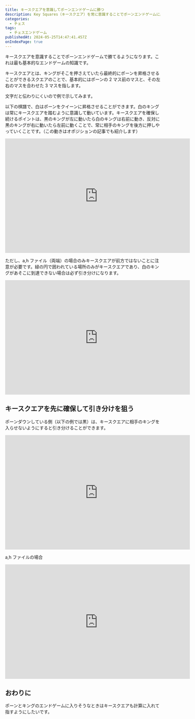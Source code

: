 ```yaml
---
title: キースクエアを意識してポーンエンドゲームに勝つ
description: Key Squares（キースクエア）を常に意識することでポーンエンドゲームに勝つ方法を書きます。
categories: 
  - チェス
tags:
  - チェスエンドゲーム
publishedAt: 2024-05-25T14:47:41.457Z
onIndexPage: true
---
```


キースクエアを意識することでポーンエンドゲームで勝てるようになります。これは最も基本的なエンドゲームの知識です。

キースクエアとは、キングがそこを押さえていたら最終的にポーンを昇格させることができるスクエアのことで、基本的にはポーンの 2 マス前のマスと、その左右のマスを合わせた 3 マスを指します。

文字だと伝わりにくいので例で示してみます。

以下の棋譜で、白はポーンをクイーンに昇格させることができます。白のキングは常にキースクエアを踏むように意識して動いています。キースクエアを確保し続けるポイントは、黒のキングが左に動いたら白のキングは右前に動き、反対に黒のキングが右に動いたら左前に動くことで、常に相手のキングを後方に押しやっていくことです。（この動きはオポジションの記事でも紹介します）

<iframe width="600" height="371" src="https://lichess.org/study/embed/Obx2GCfu/lxIjeBiz" frameborder=0></iframe>

ただし、a,h ファイル（両端）の場合のみキースクエアが前方ではないことに注意が必要です。緑の円で囲われている場所のみがキースクエアであり、白のキングがあそこに到達できない場合は必ず引き分けになります。

<iframe width="600" height="371" src="https://lichess.org/study/embed/Obx2GCfu/uLlr3u2k" frameborder=0></iframe>

## キースクエアを先に確保して引き分けを狙う
ポーンダウンしている側（以下の例では黒）は、キースクエアに相手のキングを入らせないようにすると引き分けることができます。

<iframe width="600" height="371" src="https://lichess.org/study/embed/Obx2GCfu/nTsnaYkn" frameborder=0></iframe>

a,h ファイルの場合
<iframe width="600" height="371" src="https://lichess.org/study/embed/Obx2GCfu/6Lb0Bygc" frameborder=0></iframe>

## おわりに
ポーンとキングのエンドゲームに入りそうなときはキースクエアも計算に入れて指すようにしたいです。

